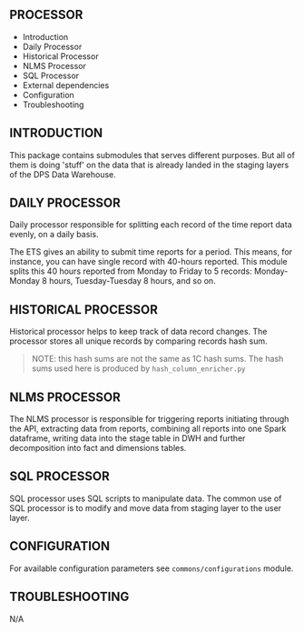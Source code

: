 PROCESSOR
---------------------

 * Introduction
 * Daily Processor
 * Historical Processor
 * NLMS Processor
 * SQL Processor  
 * External dependencies
 * Configuration
 * Troubleshooting

INTRODUCTION
------------
This package contains submodules that serves different purposes.
But all of them is doing 'stuff' on the data that is already landed in the
staging layers of the DPS Data Warehouse.

DAILY PROCESSOR
-------------
Daily processor responsible for splitting each record of the time report data evenly,
on a daily basis.

The ETS gives an ability to submit time reports for a period. This means, for instance,
you can have single record with 40-hours reported. This module splits this 40 hours reported
from Monday to Friday to 5 records: Monday-Monday 8 hours, Tuesday-Tuesday 8 hours, and so on.

HISTORICAL PROCESSOR
--------------------

Historical processor helps to keep track of data record changes.
The processor stores all unique records by comparing records hash sum.
>NOTE: this hash sums are not the same as 1C hash sums. The hash sums used here is produced
> by `hash_column_enricher.py`

NLMS PROCESSOR
--------------------

The NLMS processor is responsible for triggering reports initiating through the API, 
extracting data from reports, combining all reports into one Spark dataframe, 
writing data into the stage table in DWH and further decomposition into 
fact and dimensions tables.

SQL PROCESSOR
-------------
SQL processor uses SQL scripts to manipulate data. The common use of SQL processor
is to modify and move data from staging layer to the user layer.


CONFIGURATION
-------------
For available configuration parameters see `commons/configurations` module.

TROUBLESHOOTING
---------------
N/A

